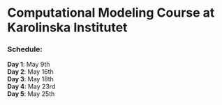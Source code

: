 # Computational Modeling Course at Karolinska Institutet
### Schedule:
**Day 1**: May 9th <br />
**Day 2**: May 16th <br />
**Day 3**: May 18th <br />
**Day 4**: May 23rd <br />
**Day 5**: May 25th
